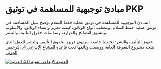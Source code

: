 # مبادئ توجيهية للمساهمة في توثيق PKP

المبادئ التوجيهية للمساهمة في توثيق عملية حفظ السلام توضح سبل المساهمة في توثيق عملية حفظ السلام، ومختلف أنواع الوثائق، كيفية تحرير وإنشاء الوثائق، والأسلوب وتنسيق النصائح والموارد، وسياسات حقوق التأليف والنشر.

حقوق التأليف والنشر: تحتفظ جامعة سيمون فريزر بحقوق التأليف والنشر للعمل الذي ينتجه مشروع المعرفة العامة ووضعت وثائقها تحت [قاعدة المشاع الإبداعي 4. الترخيص الدولي](https://creativecommons.org/licenses/by/4.0/).

[![العموم الإبداعي نسبة 4.0 الدولية](https://i.creativecommons.org/l/by/4.0/88x31.png)](https://creativecommons.org/licenses/by/4.0/)
